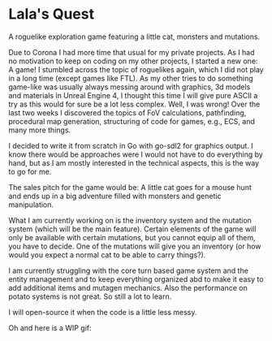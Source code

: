 # Lala's Quest

A roguelike exploration game featuring a little cat, monsters and mutations.

Due to Corona I had more time that usual for my private projects. As I had no motivation to keep on coding on my other projects, I started a new one: A game! I stumbled across the topic of roguelikes again, which I did not play in a long time (except games like FTL). As my other tries to do something game-like was usually always messing around with graphics, 3d models and materials in Unreal Engine 4, I thought this time I will give pure ASCII a try as this would for sure be a lot less complex. Well, I was wrong! Over the last two weeks I discovered the topics of FoV calculations, pathfinding, procedural map generation, structuring of code for games, e.g., ECS, and many more things.

I decided to write it from scratch in Go with go-sdl2 for graphics output. I know there would be approaches were I would not have to do everything by hand, but as I am mostly interested in the technical aspects, this is the way to go for me.

The sales pitch for the game would be: A little cat goes for a mouse hunt and ends up in a big adventure filled with monsters and genetic manipulation.

What I am currently working on is the inventory system and the mutation system (which will be the main feature). Certain elements of the game will only be available with certain mutations, but you cannot equip all of them, you have to decide. One of the mutations will give you an inventory (or how would you expect a normal cat to be able to carry things?).

I am currently struggling with the core turn based game system and the entity management and to keep everything organized abd to make it easy to add additional items and mutagen mechanics. Also the performance on potato systems is not great. So still a lot to learn.

I will open-source it when the code is a little less messy.

Oh and here is a WIP gif:
